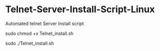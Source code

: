 # Telnet-Server-Install-Script-Linux
Automated telnet Server Install script


sudo chmod +x Telnet_install.sh

sudo ./Telnet_install.sh
